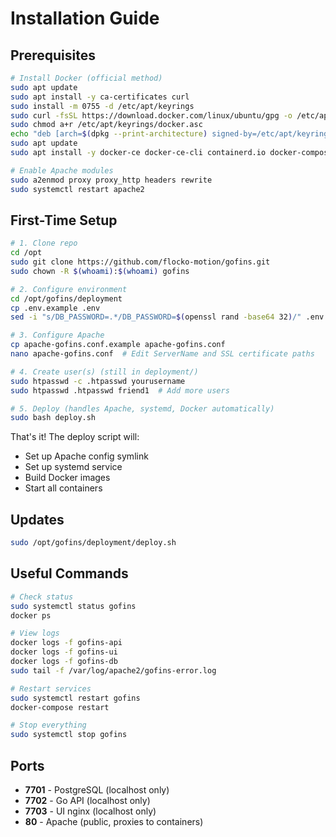 # Installation Guide

## Prerequisites

```bash
# Install Docker (official method)
sudo apt update
sudo apt install -y ca-certificates curl
sudo install -m 0755 -d /etc/apt/keyrings
sudo curl -fsSL https://download.docker.com/linux/ubuntu/gpg -o /etc/apt/keyrings/docker.asc
sudo chmod a+r /etc/apt/keyrings/docker.asc
echo "deb [arch=$(dpkg --print-architecture) signed-by=/etc/apt/keyrings/docker.asc] https://download.docker.com/linux/ubuntu $(. /etc/os-release && echo "$VERSION_CODENAME") stable" | sudo tee /etc/apt/sources.list.d/docker.list > /dev/null
sudo apt update
sudo apt install -y docker-ce docker-ce-cli containerd.io docker-compose-plugin

# Enable Apache modules
sudo a2enmod proxy proxy_http headers rewrite
sudo systemctl restart apache2
```

## First-Time Setup

```bash
# 1. Clone repo
cd /opt
sudo git clone https://github.com/flocko-motion/gofins.git
sudo chown -R $(whoami):$(whoami) gofins

# 2. Configure environment
cd /opt/gofins/deployment
cp .env.example .env
sed -i "s/DB_PASSWORD=.*/DB_PASSWORD=$(openssl rand -base64 32)/" .env

# 3. Configure Apache
cp apache-gofins.conf.example apache-gofins.conf
nano apache-gofins.conf  # Edit ServerName and SSL certificate paths

# 4. Create user(s) (still in deployment/)
sudo htpasswd -c .htpasswd yourusername
sudo htpasswd .htpasswd friend1  # Add more users

# 5. Deploy (handles Apache, systemd, Docker automatically)
sudo bash deploy.sh
```

That's it! The deploy script will:
- Set up Apache config symlink
- Set up systemd service
- Build Docker images
- Start all containers

## Updates

```bash
sudo /opt/gofins/deployment/deploy.sh
```

## Useful Commands

```bash
# Check status
sudo systemctl status gofins
docker ps

# View logs
docker logs -f gofins-api
docker logs -f gofins-ui
docker logs -f gofins-db
sudo tail -f /var/log/apache2/gofins-error.log

# Restart services
sudo systemctl restart gofins
docker-compose restart

# Stop everything
sudo systemctl stop gofins
```

## Ports

- **7701** - PostgreSQL (localhost only)
- **7702** - Go API (localhost only)
- **7703** - UI nginx (localhost only)
- **80** - Apache (public, proxies to containers)
